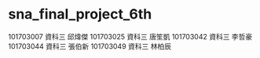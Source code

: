 sna_final_project_6th
=====================

101703007 資科三 邱煒傑
101703025 資科三 唐笙凱
101703042 資科三 李哲豪
101703044 資科三 張伯新
101703049 資科三 林柏辰
